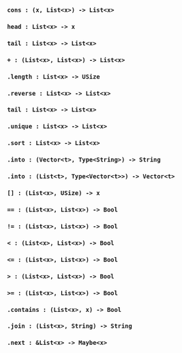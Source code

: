 <link rel="stylesheet" type="text/css" href="styles.css">

### `cons : (x, List<x>) -> List<x>`

### `head : List<x> -> x`

### `tail : List<x> -> List<x>`

### `+ : (List<x>, List<x>) -> List<x>`

### `.length : List<x> -> USize`

### `.reverse : List<x> -> List<x>`

### `tail : List<x> -> List<x>`

### `.unique : List<x> -> List<x>`

### `.sort : List<x> -> List<x>`

### `.into : (Vector<t>, Type<String>) -> String`

### `.into : (List<t>, Type<Vector<t>>) -> Vector<t>`

### `[] : (List<x>, USize) -> x`

### `== : (List<x>, List<x>) -> Bool`

### `!= : (List<x>, List<x>) -> Bool`

### `< : (List<x>, List<x>) -> Bool`

### `<= : (List<x>, List<x>) -> Bool`

### `> : (List<x>, List<x>) -> Bool`

### `>= : (List<x>, List<x>) -> Bool`

### `.contains : (List<x>, x) -> Bool`

### `.join : (List<x>, String) -> String`

### `.next : &List<x> -> Maybe<x>`
